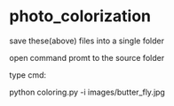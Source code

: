 # photo_colorization
save these(above) files into a single folder 

open command promt to the source folder

type cmd:

python coloring.py -i images/butter_fly.jpg

